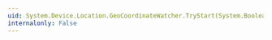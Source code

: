 ```yaml
---
uid: System.Device.Location.GeoCoordinateWatcher.TryStart(System.Boolean,System.TimeSpan)
internalonly: False
---
```

